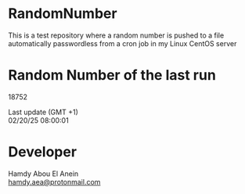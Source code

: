 # RandomNumber    
This is a test repository where a random number is pushed to a file automatically passwordless from a cron job in my Linux CentOS server    
# Random Number of the last run   
18752
      
Last update (GMT +1)    
02/20/25 08:00:01
# Developer    
Hamdy Abou El Anein   
hamdy.aea@protonmail.com
